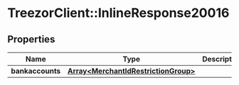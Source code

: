 # TreezorClient::InlineResponse20016

## Properties
Name | Type | Description | Notes
------------ | ------------- | ------------- | -------------
**bankaccounts** | [**Array&lt;MerchantIdRestrictionGroup&gt;**](MerchantIdRestrictionGroup.md) |  | [optional] 



